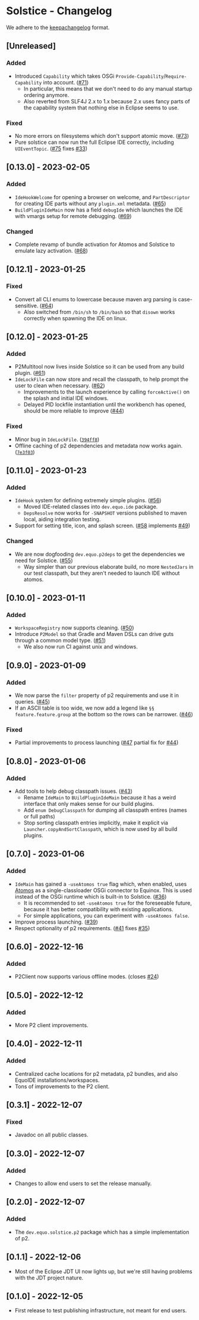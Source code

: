 # Solstice - Changelog

We adhere to the [keepachangelog](https://keepachangelog.com/en/1.0.0/) format.

## [Unreleased]
### Added
- Introduced `Capability` which takes OSGi `Provide-Capability`/`Require-Capability` into account. ([#71](https://github.com/equodev/equo-ide/pull/71))
  - In particular, this means that we don't need to do any manual startup ordering anymore.
  - Also reverted from SLF4J 2.x to 1.x because 2.x uses fancy parts of the capability system that nothing else in Eclipse seems to use.
### Fixed
- No more errors on filesystems which don't support atomic move. ([#73](https://github.com/equodev/equo-ide/pull/73))
- Pure solstice can now run the full Eclipse IDE correctly, including `UIEventTopic`. ([#75](https://github.com/equodev/equo-ide/pull/75) fixes [#33](https://github.com/equodev/equo-ide/issues/33))

## [0.13.0] - 2023-02-05
### Added
- `IdeHookWelcome` for opening a browser on welcome, and `PartDescriptor` for creating IDE parts without any `plugin.xml` metadata. ([#65](https://github.com/equodev/equo-ide/pull/65))
- `BuildPluginIdeMain` now has a field `debugIde` which launches the IDE with vmargs setup for remote debugging. ([#69](https://github.com/equodev/equo-ide/pull/69))
### Changed
- Complete revamp of bundle activation for Atomos and Solstice to emulate lazy activation. ([#68](https://github.com/equodev/equo-ide/pull/68))

## [0.12.1] - 2023-01-25
### Fixed
- Convert all CLI enums to lowercase because maven arg parsing is case-sensitive. ([#64](https://github.com/equodev/equo-ide/pull/64))
  - Also switched from `/bin/sh` to `/bin/bash` so that `disown` works correctly when spawning the IDE on linux.

## [0.12.0] - 2023-01-25
### Added
- P2Multitool now lives inside Solstice so it can be used from any build plugin. ([#61](https://github.com/equodev/equo-ide/pull/61))
- `IdeLockFile` can now store and recall the classpath, to help prompt the user to clean when necessary. ([#62](https://github.com/equodev/equo-ide/pull/62))
  - Improvements to the launch experience by calling `forceActive()` on the splash and initial IDE windows.
  - Delayed PID lockfile instantiation until the workbench has opened, should be more reliable to improve ([#44](https://github.com/equodev/equo-ide/issues/44))
### Fixed
- Minor bug in `IdeLockFile`. ([`394ff8`](https://github.com/equodev/equo-ide/commit/394ff81f4b2c876416fc07ff12d4a33b5ae41164))
- Offline caching of p2 dependencies and metadata now works again. ([`7e3f03`](https://github.com/equodev/equo-ide/pull/61/commits/7e3f036714d08635f03853bf27588f0ebd187319))

## [0.11.0] - 2023-01-23
### Added
- `IdeHook` system for defining extremely simple plugins. ([#56](https://github.com/equodev/equo-ide/pull/56))
  - Moved IDE-related classes into `dev.equo.ide` package.
  - `DepsResolve` now works for `-SNAPSHOT` versions published to maven local, aiding integration testing.
- Support for setting title, icon, and splash screen. ([#58](https://github.com/equodev/equo-ide/pull/58) implements [#49](https://github.com/equodev/equo-ide/issues/49))
### Changed
- We are now dogfooding `dev.equo.p2deps` to get the dependencies we need for Solstice. ([#55](https://github.com/equodev/equo-ide/pull/55))
  - Way simpler than our previous elaborate build, no more `NestedJars` in our test classpath, but they aren't needed to launch IDE without atomos. 

## [0.10.0] - 2023-01-11
### Added
- `WorkspaceRegistry` now supports cleaning. ([#50](https://github.com/equodev/equo-ide/pull/50))
- Introduce `P2Model` so that Gradle and Maven DSLs can drive guts through a common model type. ([#51](https://github.com/equodev/equo-ide/pull/51))
  - We also now run CI against unix and windows.

## [0.9.0] - 2023-01-09
### Added
- We now parse the `filter` property of p2 requirements and use it in queries. ([#45](https://github.com/equodev/equo-ide/pull/45))
- If an ASCII table is too wide, we now add a legend like `§§ feature.feature.group` at the bottom so the rows can be narrower. ([#46](https://github.com/equodev/equo-ide/pull/46))
### Fixed
- Partial improvements to process launching ([#47](https://github.com/equodev/equo-ide/pull/47) partial fix for [#44](https://github.com/equodev/equo-ide/issues/44))

## [0.8.0] - 2023-01-06
### Added
- Add tools to help debug classpath issues. ([#43](https://github.com/equodev/equo-ide/pull/43))
  - Rename `IdeMain` to `BUildPluginIdeMain` because it has a weird interface that only makes sense for our build plugins.
  - Add `enum DebugClasspath` for dumping all classpath entires (names or full paths)
  - Stop sorting classpath entries implicitly, make it explicit via `Launcher.copyAndSortClasspath`, which is now used by all build plugins.

## [0.7.0] - 2023-01-06
### Added
- `IdeMain` has gained a `-useAtomos true` flag which, when enabled, uses [Atomos](https://github.com/apache/felix-atomos) as a single-classloader OSGi connector to Equinox. This is used instead of the OSGi runtime which is built-in to Solstice. ([#36](https://github.com/equodev/equo-ide/pull/36))
  - It is recommended to set `-useAtomos true` for the foreseeable future, because it has better compatibility with existing applications.
  - For simple applications, you can experiment with `-useAtomos false`.
- Improve process launching. ([#39](https://github.com/equodev/equo-ide/pull/39))
- Respect optionality of p2 requirements. ([#41](https://github.com/equodev/equo-ide/pull/41) fixes [#35](https://github.com/equodev/equo-ide/issues/35))

## [0.6.0] - 2022-12-16
### Added
- P2Client now supports various offline modes. (closes [#24](https://github.com/equodev/equo-ide/issues/24))

## [0.5.0] - 2022-12-12
### Added
- More P2 client improvements.

## [0.4.0] - 2022-12-11
### Added
- Centralized cache locations for p2 metadata, p2 bundles, and also EquoIDE installations/workspaces.
- Tons of improvements to the P2 client.

## [0.3.1] - 2022-12-07
### Fixed
- Javadoc on all public classes.

## [0.3.0] - 2022-12-07
### Added
- Changes to allow end users to set the release manually.

## [0.2.0] - 2022-12-07
### Added
- The `dev.equo.solstice.p2` package which has a simple implementation of p2.

## [0.1.1] - 2022-12-06
- Most of the Eclipse JDT UI now lights up, but we're still having problems with the JDT project nature.

## [0.1.0] - 2022-12-05
- First release to test publishing infrastructure, not meant for end users.